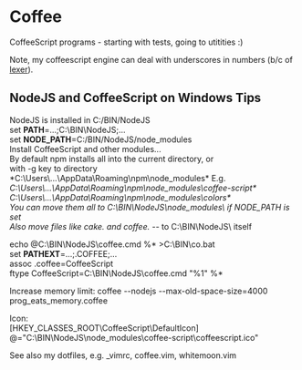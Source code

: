# Coffee
CoffeeScript programs - starting with tests, going to utitities :)

Note, my coffeescript engine can deal with underscores in numbers (b/c of [lexer](https://github.com/georgiy-pruss/CoffeeScriptToo/blob/master/lib/coffee-script)).

## NodeJS and CoffeeScript on Windows Tips

NodeJS is installed in C:/BIN/NodeJS  
set **PATH**=...;C:\BIN\NodeJS;...  
set **NODE_PATH**=C:/BIN/NodeJS/node_modules  
Install CoffeeScript and other modules...  
By default npm installs all into the current directory, or  
with -g key to directory *C:\Users\\...\AppData\Roaming\npm\node_modules\* E.g.  
*C:\Users\\...\AppData\Roaming\npm\node_modules\coffee-script\*  
*C:\Users\\...\AppData\Roaming\npm\node_modules\colors\*  
You can move them all to C:\BIN\NodeJS\node_modules\ if NODE_PATH is set  
Also move files like cake.* and coffee.* -- to C:\BIN\NodeJS\ itself   

echo @C:\BIN\NodeJS\coffee.cmd %* >C:\BIN\co.bat  
set **PATHEXT**=...;.COFFEE;...  
assoc .coffee=CoffeeScript  
ftype CoffeeScript=C:\BIN\NodeJS\coffee.cmd "%1" %*  

Increase memory limit:
coffee --nodejs --max-old-space-size=4000 prog_eats_memory.coffee

Icon:  
[HKEY_CLASSES_ROOT\CoffeeScript\DefaultIcon]  
@="C:\\BIN\\NodeJS\\node_modules\\coffee-script\\coffeescript.ico"  

See also my dotfiles, e.g. _vimrc, coffee.vim, whitemoon.vim
